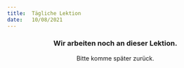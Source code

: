 ```yaml
---
title:  Tägliche Lektion
date:   10/08/2021
---
```


### <center>Wir arbeiten noch an dieser Lektion.</center>
<center>Bitte komme später zurück.</center>